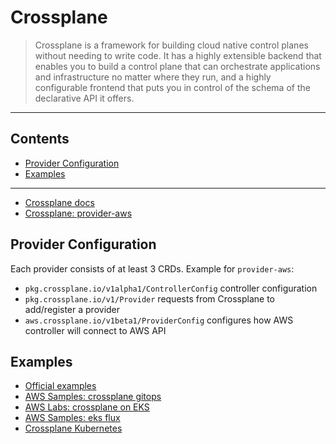 # Crossplane

> Crossplane is a framework for building cloud native control planes without needing to write code. It has a highly extensible backend that enables you to build a control plane that can orchestrate applications and infrastructure no matter where they run, and a highly configurable frontend that puts you in control of the schema of the declarative API it offers.

----

<!-- START doctoc generated TOC please keep comment here to allow auto update -->
<!-- DON'T EDIT THIS SECTION, INSTEAD RE-RUN doctoc TO UPDATE -->
## Contents

- [Provider Configuration](#provider-configuration)
- [Examples](#examples)

<!-- END doctoc generated TOC please keep comment here to allow auto update -->

----

- [Crossplane docs](https://crossplane.io/docs/v1.10.html)
- [Crossplane: provider-aws](https://github.com/crossplane-contrib/provider-aws)

## Provider Configuration

Each provider consists of at least 3 CRDs. Example for `provider-aws`:

- `pkg.crossplane.io/v1alpha1/ControllerConfig` controller configuration
- `pkg.crossplane.io/v1/Provider` requests from Crossplane to add/register a provider
- `aws.crossplane.io/v1beta1/ProviderConfig` configures how AWS controller will connect to AWS API

## Examples

- [Official examples](https://github.com/crossplane-contrib/provider-aws/tree/master/examples)
- [AWS Samples: crossplane gitops](https://github.com/aws-samples/eks-gitops-crossplane-argocd)
- [AWS Labs: crossplane on EKS](https://github.com/awslabs/crossplane-on-eks)
- [AWS Samples: eks flux](https://github.com/aws-samples/eks-gitops-crossplane-flux)
- [Crossplane Kubernetes](https://github.com/crossplane-contrib/provider-kubernetes/tree/main/examples/in-composition)
